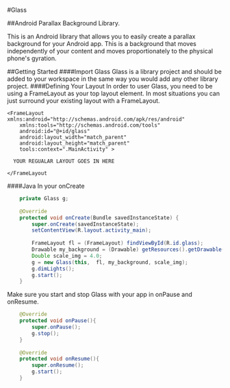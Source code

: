 #Glass

##Android Parallax Background Library.




This is an Android library that allows you to easily create a parallax background for your Android app. This is a background that moves independently of your content and moves proportionately to the physical phone's gyration. 

##Getting Started
####Import Glass
Glass is a library project and should be added to your workspace in the same way you would add any other library project.
####Defining Your Layout
In order to user Glass, you need to be using a FrameLayout as your top layout element. In most situations you can just surround your existing layout with a FrameLayout.
```
<FrameLayout xmlns:android="http://schemas.android.com/apk/res/android"
    xmlns:tools="http://schemas.android.com/tools"
    android:id="@+id/glass"
    android:layout_width="match_parent"
    android:layout_height="match_parent"
    tools:context=".MainActivity" >

  YOUR REGUALAR LAYOUT GOES IN HERE

</FrameLayout

```

####Java
In your onCreate
```Java
	private Glass g;
	
	@Override
	protected void onCreate(Bundle savedInstanceState) {
		super.onCreate(savedInstanceState);
		setContentView(R.layout.activity_main);
		
		FrameLayout fl = (FrameLayout) findViewById(R.id.glass);
		Drawable my_background = (Drawable) getResources().getDrawable(R.drawable.my_bg);
		Double scale_img = 4.0;
		g = new Glass(this,  fl, my_background, scale_img);
		g.dimLights();
		g.start();
	}
```

Make sure you start and stop Glass with your app in onPause and onResume.
```Java
	@Override
	protected void onPause(){
		super.onPause();
		g.stop();
	}
	
	@Override
	protected void onResume(){
		super.onResume();
		g.start();
	}
```



